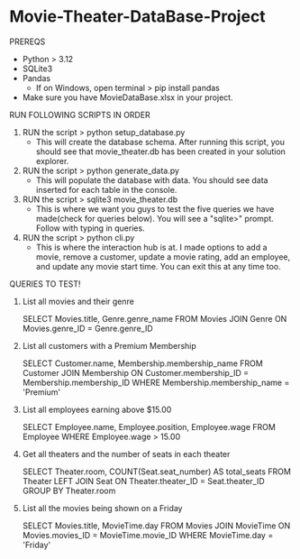 # Movie-Theater-DataBase-Project

PREREQS
- Python > 3.12
- SQLite3
- Pandas
   - If on Windows, open terminal > pip install pandas
- Make sure you have MovieDataBase.xlsx in your project.

RUN FOLLOWING SCRIPTS IN ORDER

1. RUN the script > python setup_database.py
   - This will create the database schema. After running this script, you should see that movie_theater.db has been created in your solution explorer.
2. RUN the script > python generate_data.py
   - This will populate the database with data. You should see data inserted for each table in the console.
3. RUN the script > sqlite3 movie_theater.db
   - This is where we want you guys to test the five queries we have made(check for queries below). You will see a "sqlite>" prompt. Follow with typing in queries.
4. RUN the script > python cli.py
   - This is where the interaction hub is at. I made options to add a movie, remove a customer, update a movie rating, add an employee, and update any movie start time. You can exit this at any time too.
  
QUERIES TO TEST!
1. List all movies and their genre
   
   SELECT Movies.title, Genre.genre_name
        FROM Movies
        JOIN Genre ON Movies.genre_ID = Genre.genre_ID
3. List all customers with a Premium Membership
   
   SELECT Customer.name, Membership.membership_name
        FROM Customer
        JOIN Membership ON Customer.membership_ID = Membership.membership_ID
        WHERE Membership.membership_name = 'Premium'
4. List all employees earning above $15.00
   
   SELECT Employee.name, Employee.position, Employee.wage
        FROM Employee
        WHERE Employee.wage > 15.00
5. Get all theaters and the number of seats in each theater
   
   SELECT Theater.room, COUNT(Seat.seat_number) AS total_seats
    FROM Theater
    LEFT JOIN Seat ON Theater.theater_ID = Seat.theater_ID
    GROUP BY Theater.room
6. List all the movies being shown on a Friday
   
   SELECT Movies.title, MovieTime.day
        FROM Movies
        JOIN MovieTime ON Movies.movies_ID = MovieTime.movie_ID
        WHERE MovieTime.day = 'Friday'


